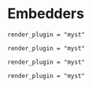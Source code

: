 # Embedders

```{autodoc2-object} bocoel.corpora.embedders.interfaces.Embedder
render_plugin = "myst"
```
```{autodoc2-object} bocoel.corpora.embedders.sberts.SbertEmbedder
render_plugin = "myst"
```
```{autodoc2-object} bocoel.corpora.embedders.huggingface.HuggingfaceEmbedder
render_plugin = "myst"
```
```{autodoc2-object} bocoel.corpora.embedders.ensemble.EnsembleEmbedder
render_plugin = "myst"
```
